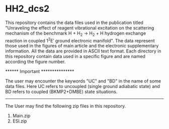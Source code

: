# HH2_dcs2

This repository contains the data files used in the publication titled "Unraveling the effect of reagent vibrational excitation on the scattering mechanism of the benchmark H + H<sub>2</sub> → H<sub>2</sub> + H hydrogen exchange reaction in coupled 1<sup>2</sup>E′ ground electronic manifold". The data represent those used in the figures of main article and the electronic supplementary information. All the data are provided in ASCII text format. Each directory in this repository contain data used in a specific figure and are named according the figure number.

****** Important ***************

The user may encounter the keywords "UC" and "BD" in the name of some data files. Here UC refers to uncoupled (single ground adiabatic state) and BD refers to coupled (BKMP2+DMBE) state situations.

*********************************

The User may find the following zip files in this repository.

1) Main.zip
2) ESI.zip
  
